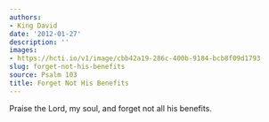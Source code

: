 ```yaml
---
authors:
- King David
date: '2012-01-27'
description: ''
images:
- https://hcti.io/v1/image/cbb42a19-286c-400b-9184-bcb8f09d1793
slug: forget-not-his-benefits
source: Psalm 103
title: Forget Not His Benefits
---
```


Praise the Lord, my soul,
and forget not all his benefits.